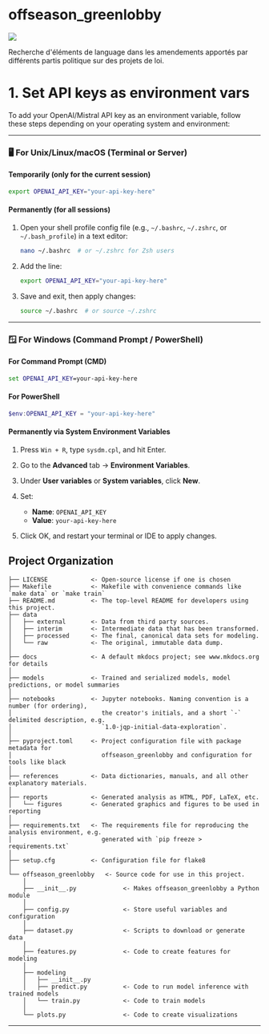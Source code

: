 # offseason_greenlobby

<a target="_blank" href="https://cookiecutter-data-science.drivendata.org/">
    <img src="https://img.shields.io/badge/CCDS-Project%20template-328F97?logo=cookiecutter" />
</a>

Recherche d'éléments de language dans les amendements apportés par différents partis politique sur des projets de loi.

# 1. Set API keys as environment vars

To add your OpenAI/Mistral API key as an environment variable, follow these steps depending on your operating system and environment:

---

### 🖥️ For Unix/Linux/macOS (Terminal or Server)

#### Temporarily (only for the current session)

```bash
export OPENAI_API_KEY="your-api-key-here"
```

#### Permanently (for all sessions)

1. Open your shell profile config file (e.g., `~/.bashrc`, `~/.zshrc`, or `~/.bash_profile`) in a text editor:

   ```bash
   nano ~/.bashrc  # or ~/.zshrc for Zsh users
   ```
2. Add the line:

   ```bash
   export OPENAI_API_KEY="your-api-key-here"
   ```
3. Save and exit, then apply changes:

   ```bash
   source ~/.bashrc  # or source ~/.zshrc
   ```

---

### 🪟 For Windows (Command Prompt / PowerShell)

#### For Command Prompt (CMD)

```cmd
set OPENAI_API_KEY=your-api-key-here
```

#### For PowerShell

```powershell
$env:OPENAI_API_KEY = "your-api-key-here"
```

#### Permanently via System Environment Variables

1. Press `Win + R`, type `sysdm.cpl`, and hit Enter.
2. Go to the **Advanced** tab → **Environment Variables**.
3. Under **User variables** or **System variables**, click **New**.
4. Set:

   * **Name**: `OPENAI_API_KEY`
   * **Value**: `your-api-key-here`
5. Click OK, and restart your terminal or IDE to apply changes.



## Project Organization

```
├── LICENSE            <- Open-source license if one is chosen
├── Makefile           <- Makefile with convenience commands like `make data` or `make train`
├── README.md          <- The top-level README for developers using this project.
├── data
│   ├── external       <- Data from third party sources.
│   ├── interim        <- Intermediate data that has been transformed.
│   ├── processed      <- The final, canonical data sets for modeling.
│   └── raw            <- The original, immutable data dump.
│
├── docs               <- A default mkdocs project; see www.mkdocs.org for details
│
├── models             <- Trained and serialized models, model predictions, or model summaries
│
├── notebooks          <- Jupyter notebooks. Naming convention is a number (for ordering),
│                         the creator's initials, and a short `-` delimited description, e.g.
│                         `1.0-jqp-initial-data-exploration`.
│
├── pyproject.toml     <- Project configuration file with package metadata for 
│                         offseason_greenlobby and configuration for tools like black
│
├── references         <- Data dictionaries, manuals, and all other explanatory materials.
│
├── reports            <- Generated analysis as HTML, PDF, LaTeX, etc.
│   └── figures        <- Generated graphics and figures to be used in reporting
│
├── requirements.txt   <- The requirements file for reproducing the analysis environment, e.g.
│                         generated with `pip freeze > requirements.txt`
│
├── setup.cfg          <- Configuration file for flake8
│
└── offseason_greenlobby   <- Source code for use in this project.
    │
    ├── __init__.py             <- Makes offseason_greenlobby a Python module
    │
    ├── config.py               <- Store useful variables and configuration
    │
    ├── dataset.py              <- Scripts to download or generate data
    │
    ├── features.py             <- Code to create features for modeling
    │
    ├── modeling                
    │   ├── __init__.py 
    │   ├── predict.py          <- Code to run model inference with trained models          
    │   └── train.py            <- Code to train models
    │
    └── plots.py                <- Code to create visualizations
```

--------

